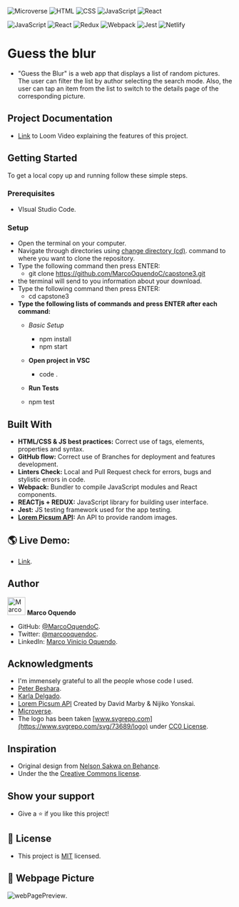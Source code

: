 ![Microverse](https://img.shields.io/badge/Microverse-blueviolet) 
![HTML](https://img.shields.io/badge/-HTML-orange) 
![CSS](https://img.shields.io/badge/-CSS-blue) 
![JavaScript](https://img.shields.io/badge/-JavaScript-yellow) 
![React](https://img.shields.io/badge/-React-61DAFB?style=flat-square&logo=react&logoColor=ffffff)

![JavaScript](https://img.shields.io/badge/javascript-%23323330.svg?style=for-the-badge&logo=javascript&logoColor=%23F7DF1E)
![React](https://img.shields.io/badge/react-%2320232a.svg?style=for-the-badge&logo=react&logoColor=%2361DAFB)
![Redux](https://img.shields.io/badge/redux-%23593d88.svg?style=for-the-badge&logo=redux&logoColor=white)
![Webpack](https://img.shields.io/badge/webpack-%238DD6F9.svg?style=for-the-badge&logo=webpack&logoColor=black)
![Jest](https://img.shields.io/badge/-jest-%23C21325?style=for-the-badge&logo=jest&logoColor=white)
![Netlify](https://img.shields.io/badge/netlify-%23000000.svg?style=for-the-badge&logo=netlify&logoColor=#00C7B7)

# Guess the blur
- "Guess the Blur" is a web app that displays a list of random pictures. The user can filter the list by author selecting the search mode. Also, the user can tap an item from the list to switch to the details page of the corresponding picture.

## Project Documentation
- [Link](https://www.loom.com/share/b5b04fb11a71453e90c24b8d481946f3) to Loom Video explaining the features of this project.

## Getting Started
To get a local copy up and running follow these simple steps.

### Prerequisites
- VIsual Studio Code.

### Setup
- Open the terminal on your computer.
- Navigate through directories using [change directory (cd)](https://www.howtogeek.com/659411/how-to-change-directories-in-command-prompt-on-windows-10). command to where you want to clone the repository.
- Type the following command then press ENTER: 
  - git clone https://github.com/MarcoOquendoC/capstone3.git
- the terminal will send to you information about your download.
- Type the following command then press ENTER: 
  - cd capstone3
- **Type the following lists of commands and press ENTER after each command:**
  - *Basic Setup*
    - npm install
    - npm start

  - **Open project in VSC**
    - code .

  - **Run Tests**
  - npm test

## Built With
- **HTML/CSS & JS best practices:** Correct use of tags, elements, properties and syntax.
- **GitHub flow:** Correct use of Branches for deployment and features development.
- **Linters Check:** Local and Pull Request check for errors, bugs and stylistic errors in code.
- **Webpack:** Bundler to compile JavaScript modules and React components.
- **REACTjs + REDUX:** JavaScript library for building user interface.
- **Jest:** JS testing framework used for the app testing.
- **[Lorem Picsum API](https://picsum.photos/):** An API to provide random images.

## 🌎 Live Demo:
- [Link](https://deploy-preview-1--friendly-rugelach-ed85f6.netlify.app).

## Author
<img src="https://ca.slack-edge.com/T47CT8XPG-U03GYGT3LBA-0bd15eb5c4a7-512" alt="Marco" width="40" height="40" /> **Marco Oquendo**
- GitHub: [@MarcoOquendoC](https://github.com/MarcoOquendoC).
- Twitter: [@marcooquendoc](https://twitter.com/marcooquendoc).
- LinkedIn: [Marco Vinicio Oquendo](https://www.linkedin.com/in/vinicio-oquendo-4a289156/).

## Acknowledgments
- I'm immensely grateful to all the people whose code I used.
- [Peter Beshara](https://github.com/Peter1907/).
- [Karla Delgado](https://github.com/karlavdelgadof).
- [Lorem Picsum API](https://picsum.photos/) Created by David Marby & Nijiko Yonskai.
- [Microverse](https://microverse.org/).
- The logo has been taken [www.svgrepo.com](https://www.svgrepo.com/svg/73689/logo) under [CC0 License](https://www.svgrepo.com/page/licensing).

## Inspiration
- Original design from [Nelson Sakwa on Behance](https://www.behance.net/gallery/31579789/Ballhead-App-(Free-PSDs)).
- Under the the [Creative Commons license](https://creativecommons.org/licenses/by-nc/4.0/).

## Show your support
- Give a ⭐️ if you like this project!

## 📝 License
- This project is [MIT](./LICENSE) licensed.

## 📝 Webpage Picture
![webPagePreview](https://user-images.githubusercontent.com/104022866/197196733-42194b1e-4909-49c5-8dd0-9a1d8a04983c.png).
